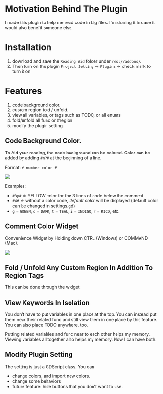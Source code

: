 # Motivation Behind The Plugin
I made this plugin to help me read code in big files. I'm sharing it in case it would also benefit someone else. 

# Installation
1. download and save the `Reading Aid` folder under `res://addons/`.
2. Then turn on the plugin `Project Setting` => `Plugins` => check mark to turn it on

# Features
1. code background color.
2. custom region fold / unfold.
3. view all variables, or tags such as TODO, or all enums
4. fold/unfold all func or #region
5. modify the plugin setting

## Code Background Color.
To Aid your reading, the code background can be colored.
Color can be added by adding `#n?#` at the beginning of a line.

Format: `# number color #`

![](https://github.com/goatt1167/ReadingAid-Plugin/blob/main/demo/color%20demo.gif)

Examples:
- `#3y#` => YELLOW color for the 3 lines of code below the comment.
- `#4#` => without a color code, *default color* will be displayed
(default color can be changed in settings.gd)
- `g` = `GREEN`, `d` = `DARK`, `t` = `TEAL`, `i` = `INDIGO`, `r` = `RICD`, etc.

## Comment Color Widget
Convenience Widget by Holding down CTRL (Windows) or COMMAND (Mac).

![](https://github.com/goatt1167/ReadingAid-Plugin/blob/main/demo/widget%20demo.gif)

## Fold / Unfold Any Custom Region In Addition To Region Tags
This can be done through the widget

## View Keywords In Isolation
You don't have to put variables in one place at the top.
You can instead put them near their related func and still view them in one place by this feature.
You can also place TODO anywhere, too.

Putting related variables and func near to each other helps my memory. Viewing variables all together also helps my memory. Now I can have both.

## Modify Plugin Setting
The setting is just a GDScript class. You can
- change colors, and import new colors.
- change some behaviors
- future feature: hide buttons that you don't want to use.
